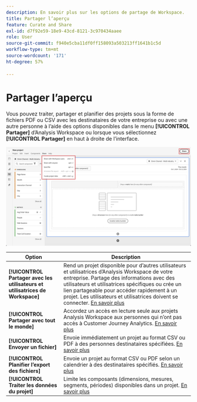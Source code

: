 ```yaml
---
description: En savoir plus sur les options de partage de Workspace.
title: Partager l’aperçu
feature: Curate and Share
exl-id: d7f92e59-18e9-43cd-8121-3c970434aaee
role: User
source-git-commit: f940e5cba11df0ff158093a503213ff1641b1c5d
workflow-type: tm+mt
source-wordcount: '171'
ht-degree: 57%

---
```


# Partager l’aperçu

Vous pouvez traiter, partager et planifier des projets sous la forme de fichiers PDF ou CSV avec les destinataires de votre entreprise ou avec une autre personne à l’aide des options disponibles dans le menu **[!UICONTROL Partager]** d’Analysis Workspace ou lorsque vous sélectionnez **[!UICONTROL Partager]** en haut à droite de l’interface.

![Options de partage](assets/share-options.png)

| Option | Description |
|---|---|
| **[!UICONTROL Partager avec les utilisateurs et utilisatrices de Workspace]** | Rend un projet disponible pour d’autres utilisateurs et utilisatrices d’Analysis Workspace de votre entreprise. Partage des informations avec des utilisateurs et utilisatrices spécifiques ou crée un lien partageable pour accéder rapidement à un projet. Les utilisateurs et utilisatrices doivent se connecter. [En savoir plus](/help/analysis-workspace/curate-share/share-projects.md) |
| **[!UICONTROL Partager avec tout le monde]** | Accordez un accès en lecture seule aux projets Analysis Workspace aux personnes qui n’ont pas accès à Customer Journey Analytics. [En savoir plus](/help/analysis-workspace/curate-share/share-projects.md) |
| **[!UICONTROL Envoyer un fichier]** | Envoie immédiatement un projet au format CSV ou PDF à des personnes destinataires spécifiées. [En savoir plus](/help/analysis-workspace/export/t-schedule-report.md) |
| **[!UICONTROL Planifier l’export des fichiers]** | Envoie un projet au format CSV ou PDF selon un calendrier à des destinataires spécifiés. [En savoir plus](/help/analysis-workspace/export/t-schedule-report.md) |
| **[!UICONTROL Traiter les données du projet]** | Limite les composants (dimensions, mesures, segments, périodes) disponibles dans un projet. [En savoir plus](/help/analysis-workspace/curate-share/curate.md) |
